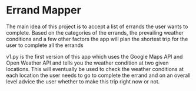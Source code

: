 # Errand Mapper

The main idea of this project is to accept a list of errands the user wants to complete. Based on the categories of the errands, the prevailing weather conditions and a few other factors the app will plan the shortest trip for the user to complete all the errands

v1.py is the first version of this app which uses the Google Maps API and Open Weather API and tells you the weather condition at two given locations. This will eventually be used to check the weather conditions at each location the user needs to go to complete the errand and on an overall level advice the user whether to make this trip right now or not.
